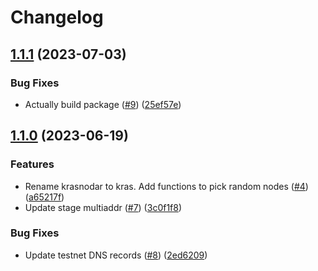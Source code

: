# Changelog

## [1.1.1](https://github.com/fluencelabs/fluence-network-environment/compare/fluence-network-environment-v1.1.0...fluence-network-environment-v1.1.1) (2023-07-03)


### Bug Fixes

* Actually build package ([#9](https://github.com/fluencelabs/fluence-network-environment/issues/9)) ([25ef57e](https://github.com/fluencelabs/fluence-network-environment/commit/25ef57e061d75abaa08d58a4fef89e71d9cfb4da))

## [1.1.0](https://github.com/fluencelabs/fluence-network-environment/compare/fluence-network-environment-v1.0.14...fluence-network-environment-v1.1.0) (2023-06-19)


### Features

* Rename krasnodar to kras. Add functions to pick random nodes ([#4](https://github.com/fluencelabs/fluence-network-environment/issues/4)) ([a65217f](https://github.com/fluencelabs/fluence-network-environment/commit/a65217fd2e0d3c65f4ae54105b54018af778e92d))
* Update stage multiaddr ([#7](https://github.com/fluencelabs/fluence-network-environment/issues/7)) ([3c0f1f8](https://github.com/fluencelabs/fluence-network-environment/commit/3c0f1f89a5f713e94ee0104bcf0fa9b66f8a5cca))


### Bug Fixes

* Update testnet DNS records ([#8](https://github.com/fluencelabs/fluence-network-environment/issues/8)) ([2ed6209](https://github.com/fluencelabs/fluence-network-environment/commit/2ed6209c9c122fe2cd2b7811379c97163c64db88))
